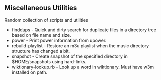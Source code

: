 Miscellaneous Utilities
------------------------
Random collection of scripts and utilities

* finddups - Quick and dirty search for duplicate files in a directory tree based on file name and size.
* power - Print power information from upower.
* rebuild-playlist - Restore an m3u playlist when the music directory structure has changed a bit.
* snapshot - Create snapshot of the specified directory in $HOME/snapshots using hard-links.
* wiktionary-lookup.rb - Look up a word in wiktionary.  Must have w3m installed on path.
